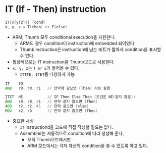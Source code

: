 # IT (If - Then) instruction
```asm
IT{x{y{z}}} {cond}
x, y, z = T(then) or E(else)
```
- ARM, Thumb 모두 conditional execution을 지원한다.
	- ARM의 경우 condition이 instruction에 embedded 되어있다
	- Thumb instruction은 instruction에 남는 비트가 짧아서 condition을 표시할 수 없다.
- 통상적으로는 IT instruction을 Thumb모드로 사용한다.
- `x, y, z`는 `T or E`가 들어올 수 있다.
	- `ITTTE, ITET`등 다양하게 가능
```asm
IT    EQ
AND   r0, r0, r1   // 만약에 같으면 (Then) AND 실행
```

```asm
ITET  NE           // IF Then Else Then (조건은 NE(같지 않음))
AND   r0, r0, r1   // 만약 같지 않으면 (Then)
ADD   r2, r2, #1   // 만약 같으면 (else)
MOV   r2, r3       // 만약 같지 않으면 (Then)
```
- 중요한 사실
	- `IT` instructiond을 코드에 직접 작성할 필요는 없다.
	- Assembler는 자동적으로 condition에 따라 생성해 준다,
		- 오직 Thumb모드에서만
		- ARM 모드에서는 각자 자신의 condition을 쓸 수 있도록 하고 있다.